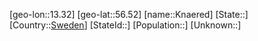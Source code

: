 ﻿---
location: [56.52,13.32]
type: City
tags:
- geo/City


SpocWebEntityId: 31519
isDeleted: false
confidential: public

---
[geo-lon::13.32]
[geo-lat::56.52]
[name::Knaered]
[State::]
[Country::[Sweden](geo/Continent/Europe/Sweden.md)]
[StateId::]
[Population::]
[Unknown::]

